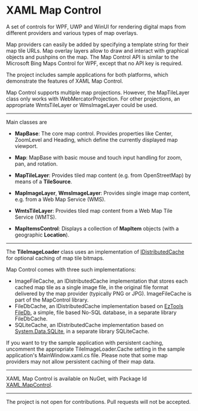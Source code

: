 # XAML Map Control

A set of controls for WPF, UWP and WinUI for rendering digital maps from different providers and various types of map overlays.

Map providers can easily be added by specifying a template string for their map tile URLs. 
Map overlay layers allow to draw and interact with graphical objects and pushpins on the map.
The Map Control API is similar to the Microsoft Bing Maps Control for WPF, except that no API key is required.

The project includes sample applications for both platforms, which demonstrate the features of XAML Map Control.

Map Control supports multiple map projections. However, the MapTileLayer class only works with WebMercatorProjection.
For other projections, an appropriate WmtsTileLayer or WmsImageLayer could be used.

---

Main classes are

- **MapBase**: The core map control. Provides properties like Center, ZoomLevel and Heading,
which define the currently displayed map viewport.

- **Map**: MapBase with basic mouse and touch input handling for zoom, pan, and rotation.

- **MapTileLayer**: Provides tiled map content (e.g. from OpenStreetMap) by means of a **TileSource**.

- **MapImageLayer**, **WmsImageLayer**: Provides single image map content, e.g. from a Web Map Service (WMS).

- **WmtsTileLayer**: Provides tiled map content from a Web Map Tile Service (WMTS).

- **MapItemsControl**: Displays a collection of **MapItem** objects (with a geographic **Location**).

---

The **TileImageLoader** class uses an implementation of
[IDistributedCache](https://learn.microsoft.com/en-us/dotnet/api/microsoft.extensions.caching.distributed.idistributedcache?view=dotnet-plat-ext-8.0)
for optional caching of map tile bitmaps.

Map Control comes with three such implementations:
* ImageFileCache, an IDistributedCache implementation that stores each cached map tile as a single image file,
in the original file format delivered by the map provider (typically PNG or JPG). ImageFileCache is part of
the MapControl library.
* FileDbCache, an IDistributedCache implementation based on [EzTools FileDb](https://github.com/eztools-software/FileDb),
a simple, file based No-SQL database, in a separate library FileDbCache.
* SQLiteCache, an IDistributedCache implementation based on [System.Data.SQLite](https://system.data.sqlite.org/index.html/doc/trunk/www/index.wiki),
in a separate library SQLiteCache.

If you want to try the sample application with persistent caching, uncomment the appropriate TileImageLoader.Cache
setting in the sample application's MainWindow.xaml.cs file. Please note that some map providers may not allow
persistent caching of their map data.

---

XAML Map Control is available on NuGet, with Package Id [XAML.MapControl](https://www.nuget.org/packages/XAML.MapControl/).

---

The project is not open for contributions. Pull requests will not be accepted.
